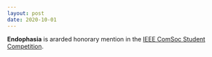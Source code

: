 ```yaml
---
layout: post
date: 2020-10-01
---
```


**Endophasia** is ararded honorary mention in the [IEEE ComSoc Student Competition](https://www.comsoc.org/membership/ieee-comsoc-student-competition/winners).